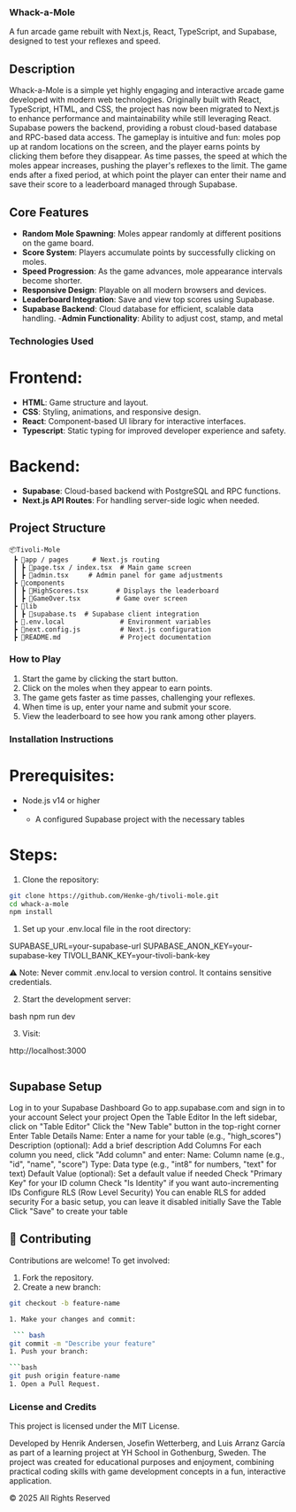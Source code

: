 ### Whack-a-Mole

A fun arcade game rebuilt with Next.js, React, TypeScript, and Supabase, designed to test your reflexes and speed.

## Description

Whack-a-Mole is a simple yet highly engaging and interactive arcade game developed with modern web technologies. Originally built with React, TypeScript, HTML, and CSS, the project has now been migrated to Next.js to enhance performance and maintainability while still leveraging React. Supabase powers the backend, providing a robust cloud-based database and RPC-based data access.
The gameplay is intuitive and fun: moles pop up at random locations on the screen, and the player earns points by clicking them before they disappear. As time passes, the speed at which the moles appear increases, pushing the player's reflexes to the limit. The game ends after a fixed period, at which point the player can enter their name and save their score to a leaderboard managed through Supabase.

## Core Features

- **Random Mole Spawning**: Moles appear randomly at different positions on the game board.
- **Score System**: Players accumulate points by successfully clicking on moles.
- **Speed Progression**: As the game advances, mole appearance intervals become shorter.
- **Responsive Design**: Playable on all modern browsers and devices.
- **Leaderboard Integration**: Save and view top scores using Supabase.
- **Supabase Backend**: Cloud database for efficient, scalable data handling.
-**Admin Functionality**: Ability to adjust cost, stamp, and metal 

### Technologies Used

# Frontend:

- **HTML**: Game structure and layout.
- **CSS**: Styling, animations, and responsive design.
- **React**: Component-based UI library for interactive interfaces.
- **Typescript**: Static typing for improved developer experience and safety.

# Backend:

- **Supabase**: Cloud-based backend with PostgreSQL and RPC functions.
- **Next.js API Routes**: For handling server-side logic when needed.


## Project Structure

```
📦Tivoli-Mole
 ┣ 📂app / pages      # Next.js routing
 ┃ ┣ 📜page.tsx / index.tsx  # Main game screen
 ┃ ┣ 📜admin.tsx     # Admin panel for game adjustments
 ┣ 📂components
 ┃ ┣ 📜HighScores.tsx       # Displays the leaderboard
 ┃ ┣ 📜GameOver.tsx         # Game over screen
 ┣ 📂lib
 ┃ ┣ 📜supabase.ts  # Supabase client integration
 ┣ 📜.env.local              # Environment variables
 ┣ 📜next.config.js          # Next.js configuration
 ┣ 📜README.md               # Project documentation
```

### How to Play

1. Start the game by clicking the start button.
2. Click on the moles when they appear to earn points.
3. The game gets faster as time passes, challenging your reflexes.
4. When time is up, enter your name and submit your score.
5. View the leaderboard to see how you rank among other players.

### Installation Instructions

# Prerequisites:

- Node.js v14 or higher
- * A configured Supabase project with the necessary tables

# Steps:

1. Clone the repository:

```bash
git clone https://github.com/Henke-gh/tivoli-mole.git
cd whack-a-mole
npm install
```
1. Set up your .env.local file in the root directory:

SUPABASE_URL=your-supabase-url
SUPABASE_ANON_KEY=your-supabase-key
TIVOLI_BANK_KEY=your-tivoli-bank-key

⚠️ Note: Never commit .env.local to version control. It contains sensitive credentials.

2. Start the development server:

bash
npm run dev

3. Visit:

http://localhost:3000
```

```

## Supabase Setup

Log in to your Supabase Dashboard
Go to app.supabase.com and sign in to your account Select your project
Open the Table Editor
In the left sidebar, click on "Table Editor" Click the "New Table" button in the top-right corner
Enter Table Details
Name: Enter a name for your table (e.g., "high_scores") Description (optional): Add a brief description
Add Columns
For each column you need, click "Add column" and enter:
Name: Column name (e.g., "id", "name", "score") Type: Data type (e.g., "int8" for numbers, "text" for text) Default Value (optional): Set a default value if needed Check "Primary Key" for your ID column Check "Is Identity" if you want auto-incrementing IDs
Configure RLS (Row Level Security)
You can enable RLS for added security For a basic setup, you can leave it disabled initially
Save the Table
Click "Save" to create your table

## 👥 Contributing
Contributions are welcome! To get involved:
1. Fork the repository.
2. Create a new branch:

```bash
git checkout -b feature-name

1. Make your changes and commit:

 ``` bash
git commit -m "Describe your feature"
1. Push your branch:

```bash
git push origin feature-name
1. Open a Pull Request.
```

### License and Credits

This project is licensed under the MIT License.

Developed by Henrik Andersen, Josefin Wetterberg, and Luis Arranz García as part of a learning project at YH School in Gothenburg, Sweden. The project was created for educational purposes and enjoyment, combining practical coding skills with game development concepts in a fun, interactive application.

© 2025 All Rights Reserved
